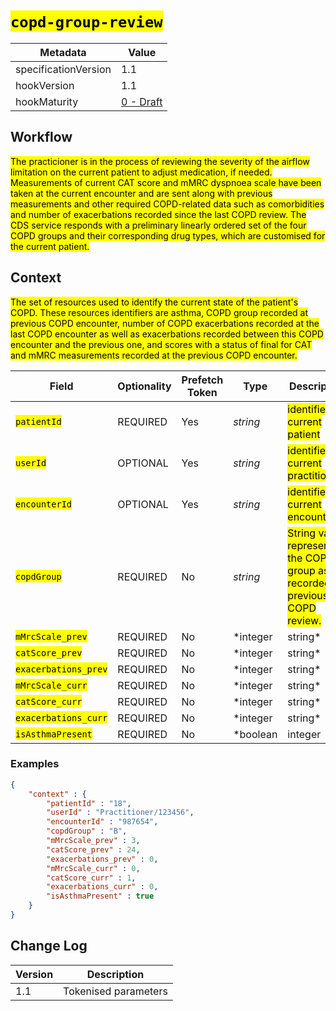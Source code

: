 # <mark>`copd-group-review`</mark>

| Metadata | Value
| ---- | ----
| specificationVersion | 1.1
| hookVersion | 1.1
| hookMaturity | [0 - Draft](../../specification/1.0/#hook-maturity-model)

## Workflow

<mark>The practicioner is in the process of reviewing the severity of the airflow limitation on the current patient to adjust medication, if needed. Measurements of current CAT score and mMRC dyspnoea scale have been taken at the current encounter and are sent along with previous measurements and other required COPD-related data such as comorbidities and number of exacerbations recorded since the last COPD review. The CDS service responds with a preliminary linearly ordered set of the four COPD groups and their corresponding drug types, which are customised for the current patient.</mark>

## Context

<mark>The set of resources used to identify the current state of the patient's COPD. These resources identifiers are asthma, COPD group recorded at previous COPD encounter, number of COPD exacerbations recorded at the last COPD encounter as well as exacerbations recorded between this COPD encounter and the previous one, and scores with a status of final for CAT and mMRC measurements recorded at the previous COPD encounter.</mark>

Field | Optionality | Prefetch Token | Type | Description
----- | -------- | ---- | ---- | ----
<mark>`patientId`</mark> | REQUIRED | Yes | *string* | <mark>identifier of current patient</mark>
<mark>`userId`</mark> | OPTIONAL | Yes | *string* | <mark>identifier of current practitioner</mark>
<mark>`encounterId`</mark> | OPTIONAL | Yes | *string* | <mark>identifier of current encounter</mark>
<mark>`copdGroup`</mark> | REQUIRED | No | *string* | <mark>String value representing the COPD group as recorded at previous COPD review.</mark>
<mark>`mMrcScale_prev`</mark> | REQUIRED | No | *integer  |string* | <mark>value representing the mMRC Dyspnoea scale as recorded at previous COPD review.</mark>
<mark>`catScore_prev`</mark> | REQUIRED | No | *integer | string* | <mark>Integer value representing the CAT score as recorded at previous COPD review.</mark>
<mark>`exacerbations_prev`</mark> | REQUIRED | No | *integer | string* | <mark>Integer value representing the number of COPD-related exacerbations as recorded at previous COPD review.</mark>
<mark>`mMrcScale_curr`</mark> | REQUIRED | No | *integer | string* | <mark>Integer value representing the mMRC Dyspnoea scale as recorded at current COPD review.</mark>
<mark>`catScore_curr`</mark> | REQUIRED | No | *integer | string* | <mark>Integer value representing the CAT score as recorded at current COPD review.</mark>
<mark>`exacerbations_curr`</mark> | REQUIRED | No | *integer | string* | <mark>Integer value representing the number of COPD-related exacerbations as recorded at previous COPD review.</mark>
<mark>`isAsthmaPresent`</mark> | REQUIRED | No | *boolean | integer | string* | <mark>Is Asthma Condition resource type present in the patient record?. Either true | false or 1 | 0 or "true" | "false" or "1" | "0"</mark>

### Examples


```json
{
    "context" : { 
        "patientId" : "18", 
        "userId" : "Practitioner/123456", 
        "encounterId" : "987654",
        "copdGroup" : "B",
        "mMrcScale_prev" : 3,
        "catScore_prev" : 24,
        "exacerbations_prev" : 0,
        "mMrcScale_curr" : 0,
        "catScore_curr" : 1,
        "exacerbations_curr" : 0,
        "isAsthmaPresent" : true
    }
}
```

## Change Log

Version | Description
---- | ----
1.1 | Tokenised parameters
